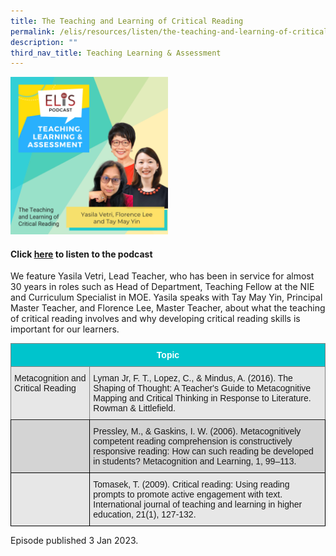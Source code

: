 ```yaml
---
title: The Teaching and Learning of Critical Reading
permalink: /elis/resources/listen/the-teaching-and-learning-of-critical-reading/
description: ""
third_nav_title: Teaching Learning & Assessment
---
```

<img src="/images/cover-art-with-titles-and-names-(1).png" 
     style="width:50%">

#### Click [here](https://open.spotify.com/episode/2kO16WYsxE9Rc5rpsFuWRR?go=1&sp_cid=fb89c5c9cad1419ddb84b19369d51b8f&utm_source=embed_player_p&utm_medium=desktop&nd=1) to listen to the podcast

We feature Yasila Vetri, Lead Teacher, who has been in service for almost 30 years in roles such as Head of Department, Teaching Fellow at the NIE and Curriculum Specialist in MOE. Yasila speaks with Tay May Yin, Principal Master Teacher, and Florence Lee, Master Teacher, about what the teaching of critical reading involves and why developing critical reading skills is important for our learners.

<style type="text/css">
.tg  {border-collapse:collapse;border-spacing:0;}
.tg td{border-color:black;border-style:solid;border-width:1px;font-family:Arial, sans-serif;font-size:14px;
  overflow:hidden;padding:10px 5px;word-break:normal;}
.tg th{border-color:black;border-style:solid;border-width:1px;font-family:Arial, sans-serif;font-size:14px;
  font-weight:normal;overflow:hidden;padding:10px 5px;word-break:normal;}
.tg .tg-ag2m{background-color:#E7E7E7;text-align:left;vertical-align:top}
.tg .tg-gip3{background-color:#E7E7E7;border-color:inherit;text-align:left;vertical-align:top}
.tg .tg-otuj{background-color:#00C4CC;border-color:inherit;color:#FFF;font-weight:bold;text-align:center;vertical-align:middle}
.tg .tg-rfng{background-color:#D4D4D4;text-align:left;vertical-align:top}
</style>
<table class="tg">
<thead>
  <tr>
    <th class="tg-otuj" colspan="2"><span style="font-weight:600;color:#FFF;background-color:#00C4CC">Topic</span></th>
  </tr>
</thead>
<tbody>
  <tr>
    <td class="tg-gip3">Metacognition and Critical Reading</td>
    <td class="tg-gip3">Lyman Jr, F. T., Lopez, C., &amp; Mindus, A. (2016). The Shaping of Thought: A Teacher's Guide to Metacognitive Mapping and Critical Thinking in Response to Literature. Rowman &amp; Littlefield.</td>
  </tr>
  <tr>
    <td class="tg-rfng"> </td>
    <td class="tg-rfng">Pressley, M., &amp; Gaskins, I. W. (2006). Metacognitively competent reading comprehension is constructively responsive reading: How can such reading be developed in students? Metacognition and Learning, 1, 99–113.</td>
  </tr>
  <tr>
    <td class="tg-ag2m"> </td>
    <td class="tg-ag2m">Tomasek, T. (2009). Critical reading: Using reading prompts to promote active engagement with text. International journal of teaching and learning in higher education, 21(1), 127-132.</td>
  </tr>
</tbody>
</table>

Episode published 3 Jan 2023.